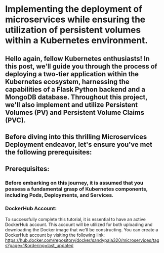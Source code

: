# Implementing the deployment of microservices while ensuring the utilization of persistent volumes within a Kubernetes environment.

## Hello again, fellow Kubernetes enthusiasts! In this post, we'll guide you through the process of deploying a two-tier application within the Kubernetes ecosystem, harnessing the capabilities of a Flask Python backend and a MongoDB database. Throughout this project, we'll also implement and utilize Persistent Volumes (PV) and Persistent Volume Claims (PVC).
## Before diving into this thrilling Microservices Deployment endeavor, let's ensure you've met the following prerequisites:
## Prerequisites:
### Before embarking on this journey, it is assumed that you possess a fundamental grasp of Kubernetes components, including Pods, Deployments, and Services.
### DockerHub Account: 
To successfully complete this tutorial, it is essential to have an active DockerHub account. This account will be utilized for both uploading and downloading the Docker image that we'll be constructing. You can create a DockerHub account by visiting the following link: https://hub.docker.com/repository/docker/sandypaia320/microservices/tags?page=1&ordering=last_updated
